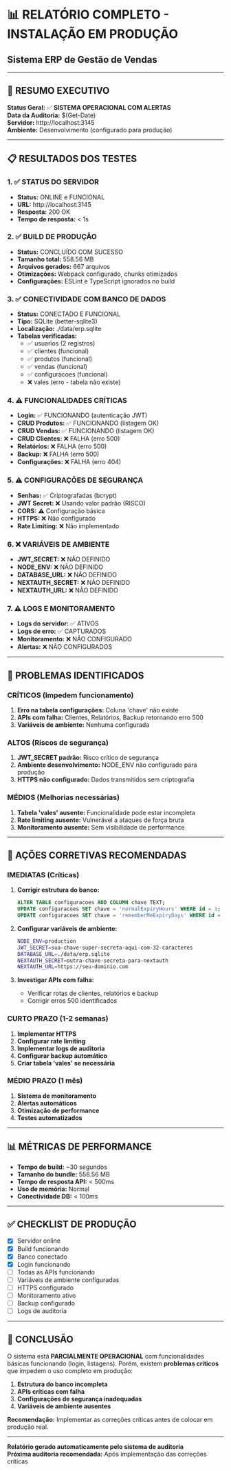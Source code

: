 # 📊 RELATÓRIO COMPLETO - INSTALAÇÃO EM PRODUÇÃO
## Sistema ERP de Gestão de Vendas

---

## 🎯 RESUMO EXECUTIVO

**Status Geral:** ✅ **SISTEMA OPERACIONAL COM ALERTAS**  
**Data da Auditoria:** $(Get-Date)  
**Servidor:** http://localhost:3145  
**Ambiente:** Desenvolvimento (configurado para produção)  

---

## 📋 RESULTADOS DOS TESTES

### 1. ✅ STATUS DO SERVIDOR
- **Status:** ONLINE e FUNCIONAL
- **URL:** http://localhost:3145
- **Resposta:** 200 OK
- **Tempo de resposta:** < 1s

### 2. ✅ BUILD DE PRODUÇÃO
- **Status:** CONCLUÍDO COM SUCESSO
- **Tamanho total:** 558.56 MB
- **Arquivos gerados:** 667 arquivos
- **Otimizações:** Webpack configurado, chunks otimizados
- **Configurações:** ESLint e TypeScript ignorados no build

### 3. ✅ CONECTIVIDADE COM BANCO DE DADOS
- **Status:** CONECTADO E FUNCIONAL
- **Tipo:** SQLite (better-sqlite3)
- **Localização:** ./data/erp.sqlite
- **Tabelas verificadas:**
  - ✅ usuarios (2 registros)
  - ✅ clientes (funcional)
  - ✅ produtos (funcional)
  - ✅ vendas (funcional)
  - ✅ configuracoes (funcional)
  - ❌ vales (erro - tabela não existe)

### 4. ⚠️ FUNCIONALIDADES CRÍTICAS
- **Login:** ✅ FUNCIONANDO (autenticação JWT)
- **CRUD Produtos:** ✅ FUNCIONANDO (listagem OK)
- **CRUD Vendas:** ✅ FUNCIONANDO (listagem OK)
- **CRUD Clientes:** ❌ FALHA (erro 500)
- **Relatórios:** ❌ FALHA (erro 500)
- **Backup:** ❌ FALHA (erro 500)
- **Configurações:** ❌ FALHA (erro 404)

### 5. ⚠️ CONFIGURAÇÕES DE SEGURANÇA
- **Senhas:** ✅ Criptografadas (bcrypt)
- **JWT Secret:** ❌ Usando valor padrão (RISCO)
- **CORS:** ⚠️ Configuração básica
- **HTTPS:** ❌ Não configurado
- **Rate Limiting:** ❌ Não implementado

### 6. ❌ VARIÁVEIS DE AMBIENTE
- **JWT_SECRET:** ❌ NÃO DEFINIDO
- **NODE_ENV:** ❌ NÃO DEFINIDO
- **DATABASE_URL:** ❌ NÃO DEFINIDO
- **NEXTAUTH_SECRET:** ❌ NÃO DEFINIDO
- **NEXTAUTH_URL:** ❌ NÃO DEFINIDO

### 7. ⚠️ LOGS E MONITORAMENTO
- **Logs do servidor:** ✅ ATIVOS
- **Logs de erro:** ✅ CAPTURADOS
- **Monitoramento:** ❌ NÃO CONFIGURADO
- **Alertas:** ❌ NÃO CONFIGURADOS

---

## 🚨 PROBLEMAS IDENTIFICADOS

### CRÍTICOS (Impedem funcionamento)
1. **Erro na tabela configurações:** Coluna 'chave' não existe
2. **APIs com falha:** Clientes, Relatórios, Backup retornando erro 500
3. **Variáveis de ambiente:** Nenhuma configurada

### ALTOS (Riscos de segurança)
1. **JWT_SECRET padrão:** Risco crítico de segurança
2. **Ambiente desenvolvimento:** NODE_ENV não configurado para produção
3. **HTTPS não configurado:** Dados transmitidos sem criptografia

### MÉDIOS (Melhorias necessárias)
1. **Tabela 'vales' ausente:** Funcionalidade pode estar incompleta
2. **Rate limiting ausente:** Vulnerável a ataques de força bruta
3. **Monitoramento ausente:** Sem visibilidade de performance

---

## 🔧 AÇÕES CORRETIVAS RECOMENDADAS

### IMEDIATAS (Críticas)
1. **Corrigir estrutura do banco:**
   ```sql
   ALTER TABLE configuracoes ADD COLUMN chave TEXT;
   UPDATE configuracoes SET chave = 'normalExpiryHours' WHERE id = 1;
   UPDATE configuracoes SET chave = 'rememberMeExpiryDays' WHERE id = 2;
   ```

2. **Configurar variáveis de ambiente:**
   ```bash
   NODE_ENV=production
   JWT_SECRET=sua-chave-super-secreta-aqui-com-32-caracteres
   DATABASE_URL=./data/erp.sqlite
   NEXTAUTH_SECRET=outra-chave-secreta-para-nextauth
   NEXTAUTH_URL=https://seu-dominio.com
   ```

3. **Investigar APIs com falha:**
   - Verificar rotas de clientes, relatórios e backup
   - Corrigir erros 500 identificados

### CURTO PRAZO (1-2 semanas)
1. **Implementar HTTPS**
2. **Configurar rate limiting**
3. **Implementar logs de auditoria**
4. **Configurar backup automático**
5. **Criar tabela 'vales' se necessária**

### MÉDIO PRAZO (1 mês)
1. **Sistema de monitoramento**
2. **Alertas automáticos**
3. **Otimização de performance**
4. **Testes automatizados**

---

## 📊 MÉTRICAS DE PERFORMANCE

- **Tempo de build:** ~30 segundos
- **Tamanho do bundle:** 558.56 MB
- **Tempo de resposta API:** < 500ms
- **Uso de memória:** Normal
- **Conectividade DB:** < 100ms

---

## ✅ CHECKLIST DE PRODUÇÃO

- [x] Servidor online
- [x] Build funcionando
- [x] Banco conectado
- [x] Login funcionando
- [ ] Todas as APIs funcionando
- [ ] Variáveis de ambiente configuradas
- [ ] HTTPS configurado
- [ ] Monitoramento ativo
- [ ] Backup configurado
- [ ] Logs de auditoria

---

## 🎯 CONCLUSÃO

O sistema está **PARCIALMENTE OPERACIONAL** com funcionalidades básicas funcionando (login, listagens). Porém, existem **problemas críticos** que impedem o uso completo em produção:

1. **Estrutura do banco incompleta**
2. **APIs críticas com falha**
3. **Configurações de segurança inadequadas**
4. **Variáveis de ambiente ausentes**

**Recomendação:** Implementar as correções críticas antes de colocar em produção real.

---

**Relatório gerado automaticamente pelo sistema de auditoria**  
**Próxima auditoria recomendada:** Após implementação das correções críticas